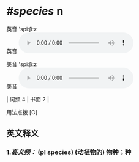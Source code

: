 # ***\#species*** n
英音 'spiːʃiːz  
英音
<audio src="./media/species-b.aac" controls="controls"></audio>

美音 'spiːʃiːz  
美音
<audio src="./media/species.aac" controls="controls"></audio>



| 词频 4 | 书面 2 |  

用法点拨  [C]

英文释义
---
### 1.*高义频：* **(pl species) (动植物的) 物种；种**  


